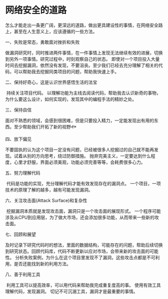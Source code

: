 # 网络安全的道路

​		怎么才能走出一条更广阔，更深远的道路，做出更具建设性的事情，在网络安全路上，甚至在人生意义上，应该遵循的一些方法。



一、失败是常态，勇敢面对挫折和失败

​		做漏洞研究时，同时推进两件事情，在一件事情上发现无法继续有效的进展，切换到另外一项事情。
​		研究过程中，时刻观察自己的状态。
​		即使对一个项目投入大量时间去挖掘漏洞，依然没有发现，不要沮丧。至少我们已经去充分理解了相关的代码，可以帮助我去挖掘同类项目的问题，帮助我快速上手。



二、保持好奇心，这是认识世界感悟生活的法宝

​		持续关注项目代码。
​		以理解功能为主线去阅读代码，帮助我去认识新奇的事物，为什么要这么设计，如何实现的，发现其中的编程手法的精妙之处。



三、保持自信

​		面对不熟悉的领域，会感到很困难，但是只要投入精力，一定能发现出有用的东西。至少帮助我们开拓了新的视野:fish:



四、放下偏见

​		不要固执的认为这个项目一定没有问题，已经被很多人挖掘过的自己就不能再发现。
​		试着从别的方向思考，绕过防御措施。
​		抛弃完美主义，一定要达到什么程度，心里才舒服，界面必须美观，功能必须完善等等，会耗费很多心力。



五、努力理解代码

​		代码是功能的实现，充分理解代码才能有效发现存在的漏洞点。
​		一个项目，一项技术的原理了解的越多，越有可能发现漏洞。



六、关注攻击面(Attack Surface)和复杂性

​		挖掘漏洞本质就是发现攻击面，漏洞只是一个攻击面的展现形式。
​		一个程序可能涉及从CPU到应用层，为了做大市场，还会添加很多功能，从而带来一些新的攻击面。
​	

七、回顾和展望

​		及时记录下研究代码时的想法，里面的数据结构，可能存在的问题，帮助后续切换到研究状态。
​		回顾代码库，代码不断更新以应对市场，会带来新的攻击面的可能性。
​		分析失败案例，为什么在这个项目里发现不了漏洞，这些攻击点都是不可利用，是否还能找到新的利用方法。



八、善于利用工具

​		利用工具可以提高效率，可以用代码来帮助我完成重复度高的事。
​		使用有效工具理解代码，发现漏洞。
​		切记不可沉溺工具，漏洞才是最重要的事情。











